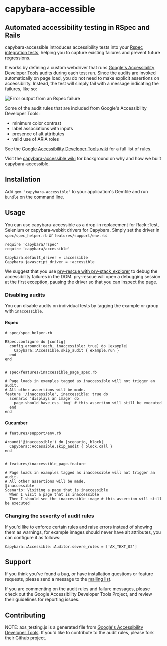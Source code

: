 # capybara-accessible

## Automated accessibility testing in RSpec and Rails

capybara-accessible introduces accessibility tests into your [Rspec integration tests](https://www.relishapp.com/rspec/rspec-rails/docs/feature-specs/feature-spec), 
helping you to capture existing failures and prevent future regressions.

It works by defining a custom webdriver that runs [Google's Accessibility Developer Tools](https://github.com/GoogleChrome/accessibility-developer-tools)
audits during each test run. Since the audits are invoked automatically on page load, you do not need to make explicit assertions on accessibility. 
Instead, the test will simply fail with a message indicating the failures, like so:

![Error output from an Rspec failure](http://i.imgur.com/8RWEzzg.png)

Some of the audit rules that are included from Google's Accessibility Developer Tools:
* minimum color contrast
* label associations with inputs
* presence of alt attributes
* valid use of ARIA roles

See the [Google Accessibility Developer Tools wiki](https://code.google.com/p/accessibility-developer-tools/wiki/AuditRules) 
for a full list of rules.

Visit the [capybara-accessible wiki](https://github.com/Casecommons/capybara-accessible/wiki) for background on why and how 
we built capybara-accessible.


## Installation

Add `gem 'capybara-accessible'` to your application's Gemfile and run `bundle` on the command line.


## Usage

You can use capybara-accessible as a drop-in replacement for Rack::Test, Selenium or capybara-webkit drivers for Capybara.
Simply set the driver in `spec/spec_helper.rb` or `features/support/env.rb`:

    require 'capybara/rspec'
    require 'capybara/accessible'

    Capybara.default_driver = :accessible
    Capybara.javascript_driver = :accessible

We suggest that you use [pry-rescue with pry-stack_explorer](https://github.com/ConradIrwin/pry-rescue) 
to debug the accessibility failures in the DOM. pry-rescue will open a debugging session at the first exception, 
pausing the driver so that you can inspect the page.

### Disabling audits
You can disable audits on individual tests by tagging the example or group with `inaccessible`.

#### Rspec

    # spec/spec_helper.rb

    RSpec.configure do |config|
      config.around(:each, inaccessible: true) do |example|
        Capybara::Accessible.skip_audit { example.run }
      end
    end


    # spec/features/inaccessible_page_spec.rb

    # Page loads in examples tagged as inaccessible will not trigger an audit.
    # All other assertions will be made.
    feature '/inaccessible', inaccessible: true do 
      scenario 'displays an image' do
        page.should have_css 'img' # this assertion will still be executed
      end
    end

#### Cucumber

    # features/support/env.rb
    
    Around('@inaccessible') do |scenario, block|
      Capybara::Accessible.skip_audit { block.call }
    end


    # features/inaccessible_page.feature

    # Page loads in examples tagged as inaccessible will not trigger an audit.
    # All other assertions will be made.
    @inaccessible
    Scenario: Visiting a page that is inaccessible
      When I visit a page that is inaccessible
      Then I should see the inaccessible image # this assertion will still be executed


### Changing the severity of audit rules

If you'd like to enforce certain rules and raise errors instead of showing them as warnings, 
for example images should never have alt attributes, you can configure it as follows:

    Capybara::Accessible::Auditor.severe_rules = ['AX_TEXT_02']


## Support

If you think you've found a bug, or have installation questions or feature requests, please send a message 
to the [mailing list](https://groups.google.com/forum/#!forum/capybara-accessible).

If you are commenting on the audit rules and failure messages, please check out the Google Accessibility Developer Tools 
Project, and review their guidelines for reporting issues.

## Contributing

NOTE: axs_testing.js is a generated file from 
[Google's Accessibility Developer Tools](https://github.com/GoogleChrome/accessibility-developer-tools). 
If you'd like to contribute to the audit rules, please fork their Github project.
